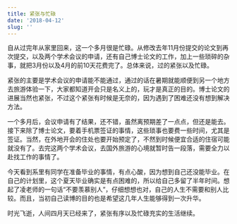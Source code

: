 ```yaml
---
title: 紧张与忙碌
date: '2018-04-12'
slug: ''
---
```


自从过完年从家里回来，这一个多月很是忙碌。从修改去年11月份提交的论文到再次提交，以及两个学术会议的申请，还有自己博士论文的工作，加上一些琐碎的杂事，就把3月份以及4月的前10天花费完了。总体来说，过的紧张以及忙碌。

紧张的主要是学术会议的申请能不能通过，通过的话在暑期就能顺便到另一个地方去旅游体验一下，大家都知道开会只是名义上的，玩才是真正的目的。博士论文的进展当然也紧张，不过这个紧张有时候是无奈的，因为遇到了困难还没有想到解决方法。

一个多月后，会议申请有了结果，还不错，虽然离预期差了一点点，但还是能去。接下来除了博士论文，要着手机票签证的事情，这些琐事也要费一些时间，尤其是签证。当然，在外地开会的住处也要开始预定了，不然到时候便宜合适的住宿可能就没有了。去完这两个学术会议，去国外旅游的心境就暂时告一段落，需要全力以赴找工作的事情了。

今天看到系里有同学在准备毕业的事情，有点心酸，因为想到自己还没能毕业。在自己的计划里，这个夏天毕业确实是有点困难的，所以给自己多留了半年时间。想起了凌老师的一句话“不要羡慕别人”，仔细想想也对，自己的人生不需要和别人比较。而且，当初自己读博的目的也是希望这几年人生能够得到一次升华。

时光飞逝，人间四月天已经来了，紧张有序以及忙碌充实的生活继续。
